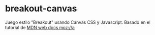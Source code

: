 # breakout-canvas
Juego estilo "Breakout" usando Canvas CSS y Javascript.
Basado en el tutorial de <a href="https://developer.mozilla.org/es/docs/Games/Workflows/Famoso_juego_2D_usando_JavaScript_puro">MDN web docs moz://a</a>
